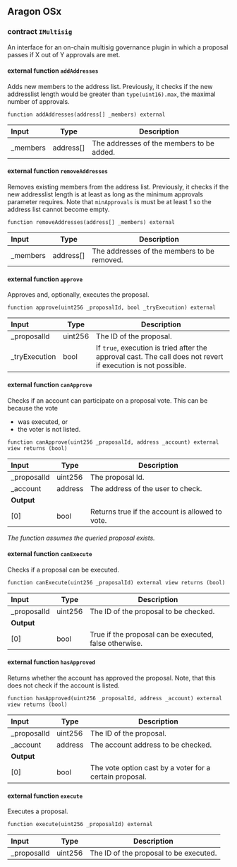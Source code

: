 ## Aragon OSx

###  contract `IMultisig`

An interface for an on-chain multisig governance plugin in which a proposal passes if X out of Y approvals are met.

#### external function `addAddresses`

Adds new members to the address list. Previously, it checks if the new addresslist length would be greater than `type(uint16).max`, the maximal number of approvals.

```solidity
function addAddresses(address[] _members) external 
```

| Input | Type | Description |
|:----- | ---- | ----------- |
| _members | address[] | The addresses of the members to be added. |

#### external function `removeAddresses`

Removes existing members from the address list. Previously, it checks if the new addresslist length is at least as long as the minimum approvals parameter requires. Note that `minApprovals` is must be at least 1 so the address list cannot become empty.

```solidity
function removeAddresses(address[] _members) external 
```

| Input | Type | Description |
|:----- | ---- | ----------- |
| _members | address[] | The addresses of the members to be removed. |

#### external function `approve`

Approves and, optionally, executes the proposal.

```solidity
function approve(uint256 _proposalId, bool _tryExecution) external 
```

| Input | Type | Description |
|:----- | ---- | ----------- |
| _proposalId | uint256 | The ID of the proposal. |
| _tryExecution | bool | If `true`, execution is tried after the approval cast. The call does not revert if execution is not possible. |

#### external function `canApprove`

Checks if an account can participate on a proposal vote. This can be because the vote
- was executed, or
- the voter is not listed.

```solidity
function canApprove(uint256 _proposalId, address _account) external view returns (bool) 
```

| Input | Type | Description |
|:----- | ---- | ----------- |
| _proposalId | uint256 | The proposal Id. |
| _account | address | The address of the user to check. |
| **Output** | |
| [0] | bool | Returns true if the account is allowed to vote. |

*The function assumes the queried proposal exists.*

#### external function `canExecute`

Checks if a proposal can be executed.

```solidity
function canExecute(uint256 _proposalId) external view returns (bool) 
```

| Input | Type | Description |
|:----- | ---- | ----------- |
| _proposalId | uint256 | The ID of the proposal to be checked. |
| **Output** | |
| [0] | bool | True if the proposal can be executed, false otherwise. |

#### external function `hasApproved`

Returns whether the account has approved the proposal. Note, that this does not check if the account is listed.

```solidity
function hasApproved(uint256 _proposalId, address _account) external view returns (bool) 
```

| Input | Type | Description |
|:----- | ---- | ----------- |
| _proposalId | uint256 | The ID of the proposal. |
| _account | address | The account address to be checked. |
| **Output** | |
| [0] | bool | The vote option cast by a voter for a certain proposal. |

#### external function `execute`

Executes a proposal.

```solidity
function execute(uint256 _proposalId) external 
```

| Input | Type | Description |
|:----- | ---- | ----------- |
| _proposalId | uint256 | The ID of the proposal to be executed. |

